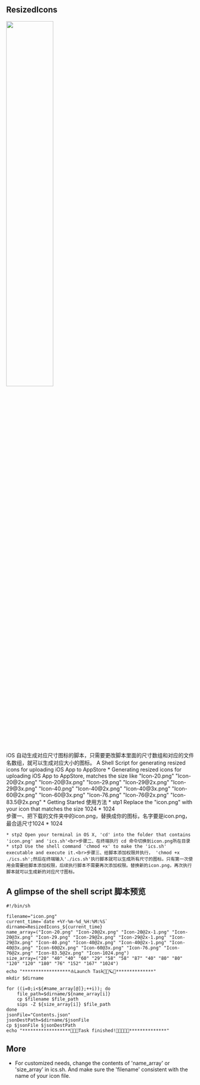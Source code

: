 ## ResizedIcons
<!-- ![image](https://github.com/abredo/ResizedIcons/blob/master/ResizeIcon.gif)  -->

 <img src="https://img2020.cnblogs.com/blog/837089/202201/837089-20220107165535759-1474055722.gif" width="50%" height="50%">
<br>
iOS 自动生成对应尺寸图标的脚本，只需要更改脚本里面的尺寸数组和对应的文件名数组，就可以生成对应大小的图标。
A Shell Script for generating resized icons for uploading iOS App to AppStore
*  Generating resized icons for uploading iOS App to AppStore, matches  the size like "Icon-20.png" "Icon-20@2x.png" "Icon-20@3x.png" "Icon-29.png" "Icon-29@2x.png" "Icon-29@3x.png" "Icon-40.png" "Icon-40@2x.png" "Icon-40@3x.png" "Icon-60@2x.png" "Icon-60@3x.png" "Icon-76.png" "Icon-76@2x.png" "Icon-83.5@2x.png"
* Getting Started 使用方法
    * stp1 Replace the "icon.png" with your icon that matches the size 1024 * 1024<br>步骤一、把下载的文件夹中的icon.png，替换成你的图标，名字要是icon.png，最合适尺寸1024 * 1024
     
    * stp2 Open your terminal in OS X, 'cd' into the folder that contains 'icon.png' and 'ics.sh'<br>步骤二、在终端执行 cd 命令切换到icon.png所在目录
    * stp3 Use the shell command 'chmod +x' to make the 'ics.sh' executable and execute it.<br>步骤三、给脚本添加权限并执行， 'chmod +x ./ics.sh';然后在终端输入'./ics.sh'执行脚本就可以生成所有尺寸的图标。只有第一次使用会需要给脚本添加权限，后续执行脚本不需要再次添加权限。替换新的icon.png，再次执行脚本就可以生成新的对应尺寸图标。

## A glimpse of the shell script 脚本预览
```objc
#!/bin/sh

filename="icon.png"
current_time=`date +%Y-%m-%d_%H:%M:%S`
dirname=ResizedIcons_${current_time}
name_array=("Icon-20.png" "Icon-20@2x.png" "Icon-20@2x-1.png" "Icon-20@3x.png" "Icon-29.png" "Icon-29@2x.png" "Icon-29@2x-1.png" "Icon-29@3x.png" "Icon-40.png" "Icon-40@2x.png" "Icon-40@2x-1.png" "Icon-40@3x.png" "Icon-60@2x.png" "Icon-60@3x.png" "Icon-76.png" "Icon-76@2x.png" "Icon-83.5@2x.png" "Icon-1024.png")
size_array=("20" "40" "40" "60" "29" "58" "58" "87" "40" "80" "80" "120" "120" "180" "76" "152" "167" "1024")
echo "******************⛵️Launch Task🌲🎄🪐🌈**************"
mkdir $dirname

for ((i=0;i<${#name_array[@]};++i)); do
    file_path=$dirname/${name_array[i]}
    cp $filename $file_path
    sips -Z ${size_array[i]} $file_path
done
jsonFile="Contents.json"
jsonDestPath=$dirname/$jsonFile
cp $jsonFile $jsonDestPath
echo "******************🌻🌞✅Task finished!🌟🌟🌟🌟🌟**************"
```
## More
* For customized needs, change the contents of  'name_array' or  'size_array' in  ics.sh. And make sure the 'filename' consistent with      the name of your icon file.
